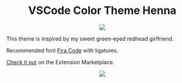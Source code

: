<h1 align="center">VSCode Color Theme Henna</h1>
<p align="center">
  <img src="https://github.com/httpsterio/vscode-henna/raw/master/henna-logo.jpg">
</p>

This theme is inspired by my sweet green-eyed redhead girlfriend.

Recommended font [Fira Code]() with ligatures.

[Check it out](https://marketplace.visualstudio.com/items?itemName=httpsterio.vscode-henna) on the Extension Marketplace.

<p align="center">
  <img src="https://github.com/httpsterio/vscode-henna/raw/master/henna-color-theme.png">
</p>